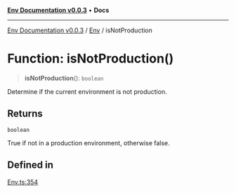 [**Env Documentation v0.0.3**](../../README.md) • **Docs**

***

[Env Documentation v0.0.3](../../modules.md) / [Env](../README.md) / isNotProduction

# Function: isNotProduction()

> **isNotProduction**(): `boolean`

Determine if the current environment is not production.

## Returns

`boolean`

True if not in a production environment, otherwise false.

## Defined in

[Env.ts:354](https://github.com/stonemjs/env/blob/b9384c9f2eaa1e1c01fd002559fef84ab6a88948/src/Env.ts#L354)
